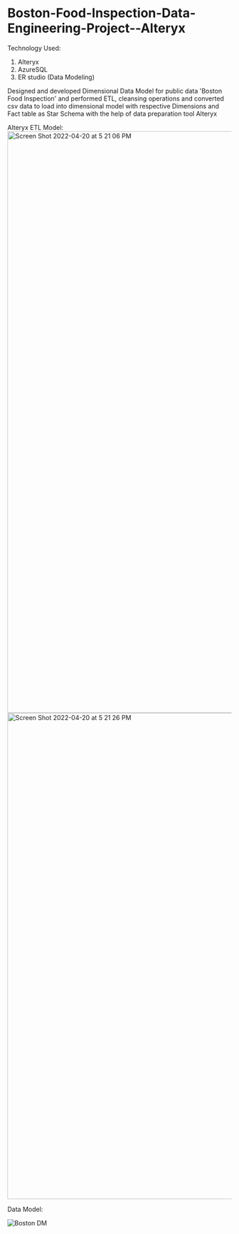 # Boston-Food-Inspection-Data-Engineering-Project--Alteryx
Technology Used:
1. Alteryx
2. AzureSQL
3. ER studio (Data Modeling)

Designed and developed Dimensional Data Model for public data 'Boston Food Inspection' and performed ETL, cleansing operations and converted 
csv data to load into dimensional model with respective Dimensions and Fact table as Star Schema with the help of data preparation tool Alteryx

Alteryx ETL Model:
<img width="1304" alt="Screen Shot 2022-04-20 at 5 21 06 PM" src="https://user-images.githubusercontent.com/90269638/164327802-bddd5782-7682-4013-9c46-36b83c6bfc67.png">
<img width="1090" alt="Screen Shot 2022-04-20 at 5 21 26 PM" src="https://user-images.githubusercontent.com/90269638/164327809-6e1ef85f-aa28-483c-a5c1-38cf42e9c75a.png">


Data Model:



![Boston DM](https://user-images.githubusercontent.com/90269638/164327826-8309eec9-4327-4452-858d-3d8b14e641be.jpeg)
